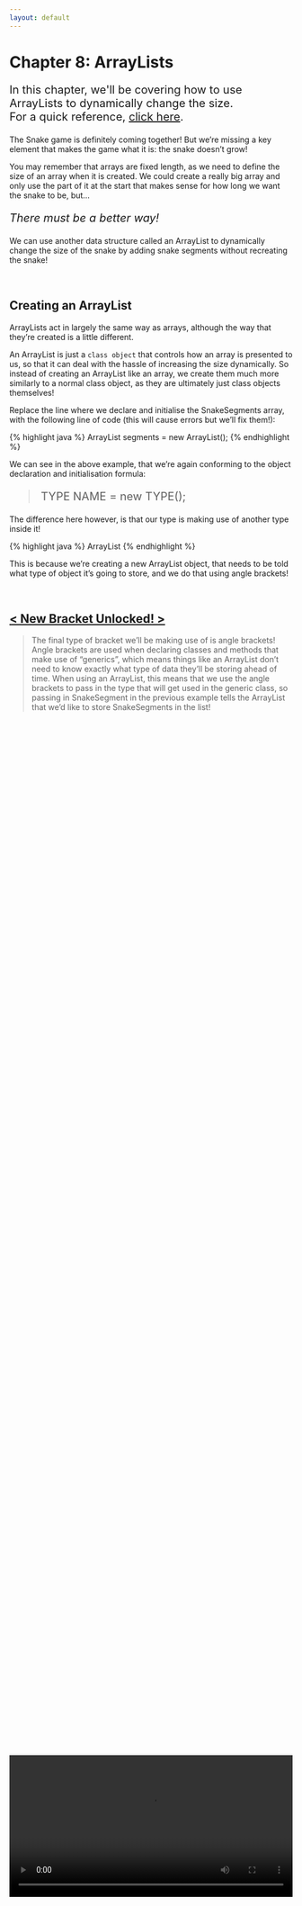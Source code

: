 ```yaml
---
layout: default
---
```


<h1>Chapter 8: ArrayLists</h1>
<p style="font-size:20px">
In this chapter, we'll be covering how to use ArrayLists to dynamically change the size.
<br>
For a quick reference, <a href="../QuickReference/arraylists">click here</a>.
<br></p>

The Snake game is definitely coming together! But we’re missing a key element that makes the game what it is: the snake doesn’t grow!


You may remember that arrays are fixed length, as we need to define the size of an array when it is created. We could create a really big array and only use the part of it at the start that makes sense for how long we want the snake to be, but…

<p style="font-size:20px"><i>There must be a better way!</i></p>


We can use another data structure called an ArrayList to dynamically change the size of the snake by adding snake segments without recreating the snake!

<br>
<h2  id="creating_an_arraylist">Creating an ArrayList</h2>
ArrayLists act in largely the same way as arrays, although the way that they’re created is a little different.


An ArrayList is just a `class object` that controls how an array is presented to us, so that it can deal with the hassle of increasing the size dynamically. So instead of creating an ArrayList like an array, we create them much more similarly to a normal class object, as they are ultimately just class objects themselves!


Replace the line where we declare and initialise the SnakeSegments array, with the following line of code (this will cause errors but we’ll fix them!):

{% highlight java %}
ArrayList<SnakeSegment> segments = new ArrayList<SnakeSegment>();
{% endhighlight %}
<br>

We can see in the above example, that we’re again conforming to the object declaration and initialisation formula:

<blockquote style="font-size:20px">TYPE NAME = new TYPE();</blockquote>


The difference here however, is that our type is making use of another type inside it!

{% highlight java %}
ArrayList<SnakeSegment>
{% endhighlight %}
<br>

This is because we’re creating a new ArrayList object, that needs to be told what type of object it’s going to store, and we do that using angle brackets!

<br>
<h2><a href="../Extras/Brackets">< New Bracket Unlocked! ></a></h2>
<blockquote>
The final type of bracket we’ll be making use of is angle brackets! Angle brackets are used when declaring classes and methods that make use of “generics”, which means things like an ArrayList don’t need to know exactly what type of data they’ll be storing ahead of time. When using an ArrayList, this means that we use the angle brackets to pass in the type that will get used in the generic class, so passing in SnakeSegment in the previous example tells the ArrayList that we’d like to store SnakeSegments in the list!
</blockquote>

<br>
<div style="display: flex; justify-content: center; align-items: center; height: 100%;">
  <video width="600" controls style="max-width: 100%;">
    <source src="{{ site.baseurl }}/Videos/CreatingAnArrayList.mp4" type="video/mp4">
    Your browser does not support the video tag.
  </video>
</div>
<br>

We’ll need to change how we initialise and use the elements in this array, so let’s do that!

<br>
<h2  id="adding_to_an_arraylist">Adding to an ArrayList</h2>
In the constructor for the Snake class, we can’t initialise the 0, 1 and 2 elements of the ArrayList, because they don’t exist! Instead, we need to add new segments to the list, instead of assigning them to pre-existing spaces in memory.
To do this, we can make use of a method from the ArrayList class, called “add”. This method takes an object of the appropriate type and adds it to the list.
In our case, the segments list contains SnakeSegment objects, so we can either create a new locally scoped SnakeSegment variable, then add this to the list, or we can create a new SnakeSegment object directly in the Add method.
Change the for loop in the Snake class constructor to match the code below:

{% highlight java %}
for(int i = 0; i < 3; i=i+1){    
      segments.add(new SnakeSegment(startX,startY));
    }
{% endhighlight %}
<br>

We’ve now changed the code so that the loop will run three times, each time adding a new snake segment object to the segments list.

<br>
<div style="display: flex; justify-content: center; align-items: center; height: 100%;">
  <video width="600" controls style="max-width: 100%;">
    <source src="{{ site.baseurl }}/Videos/AddingToAnArrayList.mp4" type="video/mp4">
    Your browser does not support the video tag.
  </video>
</div>
<br>


<br>
<h2  id="accessing_the_size_of_an_arraylist">Accessing the Size of an ArrayList</h2>
In the Snake’s Move method, we were using the length variable that belongs to arrays to loop through from the end of the array, but now that we’re using an ArrayList, we don’t have direct access to this variable. Instead, we can make use of a function called size, which can be used in place of segments.length. Because size is a function, which is a type of method, don’t forget to add in the round brackets required by methods. The first line of the for loop should now look like this:
{% highlight java %}
    for(int i = segments.size()-1; i > 0; i=i-1){
{% endhighlight %}
<br>

<br>
<h2  id="accessing_elements_in_an_arraylist">Accessing Elements in an ArrayList</h2>
To fix the errors we have in the rest of the code, we need to change how we’re accessing the elements of the list.


To access elements in an ArrayList, we can’t use the square brackets that we use to access elements of an array, but instead we make use of a function in the ArrayList class, called “get”. The “get” function acts exactly like a normal method, but it returns the object at the appropriate point in the list. To tell it which element we’d like, we pass in the “index” we’d like to access.


In the Move method in the Snake class, for example, we can no longer use segments[i], and we’ll have to swap out all instances of this for segments.get(i) to remove the errors. The same applies for places where we’ve used segments[i-1] or segments[0], which will now need to be segments.get(i-1) and segments.get(0) respectively.

<h3>Task</h3>
<blockquote>Update the code in the Snake’s Move method to reflect these changes. The method should now look like the code below.</blockquote>

{% highlight java %}
void Move(){
    for(int i = segments.size()-1; i > 0; i=i-1){
      segments.get(i).x = segments.get(i-1).x;
      segments.get(i).y = segments.get(i-1).y;
    }
    
    segments.get(0).x += dx;
    segments.get(0).y += dy;
  }
{% endhighlight %}
<br>

<h3>Task</h3>
<blockquote>Fix the final errors by updating the code in your main tab, to also make use of the “get” function, and follow along with the video below if you get stuck!</blockquote>

<br>
<div style="display: flex; justify-content: center; align-items: center; height: 100%;">
  <video width="600" controls style="max-width: 100%;">
    <source src="{{ site.baseurl }}/Videos/AccessingElementsInAnArrayList.mp4" type="video/mp4">
    Your browser does not support the video tag.
  </video>
</div>
<br>


<br>
<h2 id="snake_video">Snake Game: Part 8</h2>
To finish off this chapter, let’s make the snake grow by leveraging the power of ArrayLists to make the Snake actually grow! We'll also add some code to make the snake crash into itself, so that we can fail the game by adding a hasCrashed variable!
<div style="display: flex; justify-content: center; align-items: center; height: 100%;">
  <video width="600" controls style="max-width: 100%;">
    <source src="{{ site.baseurl }}/Videos/SnakePart8.mp4" type="video/mp4">
    Your browser does not support the video tag.
  </video>
</div>

<br>
<h2>Summary</h2>
This chapter covers the use of ArrayLists. Make sure to go back over the chapter if you're unsure at all on how to implement any of the content we've covered.


<br>
<h2>Explore</h2>
<ul>
    <li><h3><a href="../Extras/Switch_Statements">To run different code when a variable is set to different values do I have to use a massive set of if/else statements?</a></h3></li>
</ul>

<p style="font-size: 30px; text-align: right;"><a href="./functions">Chapter 9 >></a></p>

<br>
<br>
<br>

	{% include quiz_script.html %}